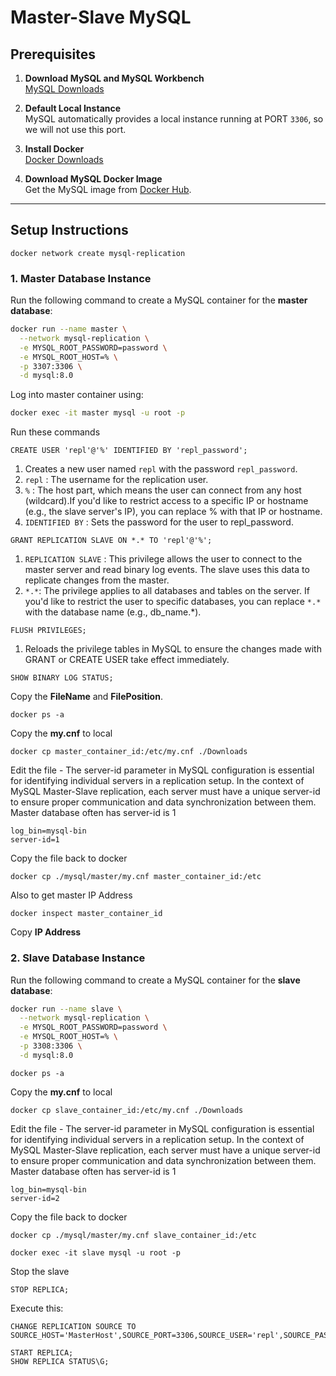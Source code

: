 # Master-Slave MySQL

## Prerequisites

1. **Download MySQL and MySQL Workbench**  
   [MySQL Downloads](https://dev.mysql.com/downloads/)  

2. **Default Local Instance**  
   MySQL automatically provides a local instance running at PORT `3306`, so we will not use this port.

3. **Install Docker**  
   [Docker Downloads](https://www.docker.com/products/docker-desktop)

4. **Download MySQL Docker Image**  
   Get the MySQL image from [Docker Hub](https://hub.docker.com/_/mysql).

---

## Setup Instructions

```
docker network create mysql-replication
```

### 1. Master Database Instance
Run the following command to create a MySQL container for the **master database**:
```bash
docker run --name master \
  --network mysql-replication \
  -e MYSQL_ROOT_PASSWORD=password \
  -e MYSQL_ROOT_HOST=% \
  -p 3307:3306 \
  -d mysql:8.0
```
Log into master container using:
```bash
docker exec -it master mysql -u root -p
```
Run these commands
```
CREATE USER 'repl'@'%' IDENTIFIED BY 'repl_password';
```
1. Creates a new user named `repl` with the password `repl_password`.
2. `repl` : The username for the replication user.
3. `%` : The host part, which means the user can connect from any host (wildcard).If you'd like to restrict access to a specific IP or hostname (e.g., the slave server's IP), you can replace % with that IP or hostname.
4. `IDENTIFIED BY` : Sets the password for the user to repl_password.
```
GRANT REPLICATION SLAVE ON *.* TO 'repl'@'%';
```
1. `REPLICATION SLAVE` : This privilege allows the user to connect to the master server and read binary log events. The slave uses this data to replicate changes from the master.
2. `*.*`: The privilege applies to all databases and tables on the server. If you'd like to restrict the user to specific databases, you can replace `*.*` with the database name (e.g., db_name.*).
```
FLUSH PRIVILEGES;
```
1. Reloads the privilege tables in MySQL to ensure the changes made with GRANT or CREATE USER take effect immediately.

```
SHOW BINARY LOG STATUS;
```
Copy the **FileName** and **FilePosition**.

```
docker ps -a
```

Copy the **my.cnf** to local
```
docker cp master_container_id:/etc/my.cnf ./Downloads
```

Edit the file - The server-id parameter in MySQL configuration is essential for identifying individual servers in a replication setup. In the context of MySQL Master-Slave replication, each server must have a unique server-id to ensure proper communication and data synchronization between them. Master database often has server-id is 1
```
log_bin=mysql-bin
server-id=1
```

Copy the file back to docker
```
docker cp ./mysql/master/my.cnf master_container_id:/etc
```

Also to get master IP Address

```
docker inspect master_container_id
```

Copy **IP Address**

### 2. Slave Database Instance
Run the following command to create a MySQL container for the **slave database**:
```bash
docker run --name slave \
  --network mysql-replication \
  -e MYSQL_ROOT_PASSWORD=password \
  -e MYSQL_ROOT_HOST=% \
  -p 3308:3306 \
  -d mysql:8.0
```

```
docker ps -a
```

Copy the **my.cnf** to local
```
docker cp slave_container_id:/etc/my.cnf ./Downloads
```

Edit the file - The server-id parameter in MySQL configuration is essential for identifying individual servers in a replication setup. In the context of MySQL Master-Slave replication, each server must have a unique server-id to ensure proper communication and data synchronization between them. Master database often has server-id is 1
```
log_bin=mysql-bin
server-id=2
```

Copy the file back to docker
```
docker cp ./mysql/master/my.cnf slave_container_id:/etc
```

```
docker exec -it slave mysql -u root -p
```

Stop the slave
```
STOP REPLICA;
```

Execute this:
```
CHANGE REPLICATION SOURCE TO SOURCE_HOST='MasterHost',SOURCE_PORT=3306,SOURCE_USER='repl',SOURCE_PASSWORD='repl_password',SOURCE_LOG_FILE='FileName',SOURCE_LOG_POS=FilePosition;
```

```
START REPLICA;
SHOW REPLICA STATUS\G;
```


